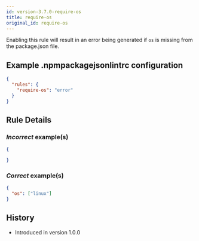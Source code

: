 ```yaml
---
id: version-3.7.0-require-os
title: require-os
original_id: require-os
---
```


Enabling this rule will result in an error being generated if `os` is missing from the package.json file.

## Example .npmpackagejsonlintrc configuration

```json
{
  "rules": {
    "require-os": "error"
  }
}
```

## Rule Details

### *Incorrect* example(s)

```json
{

}
```

### *Correct* example(s)

```json
{
  "os": ["linux"]
}
```

## History

* Introduced in version 1.0.0
